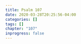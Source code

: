 ```yaml
---
title: Psalm 107
date: 2020-03-28T20:25:56-04:00
categories: []
tags: []
chapter: "107"
inprogress: false
---
```


